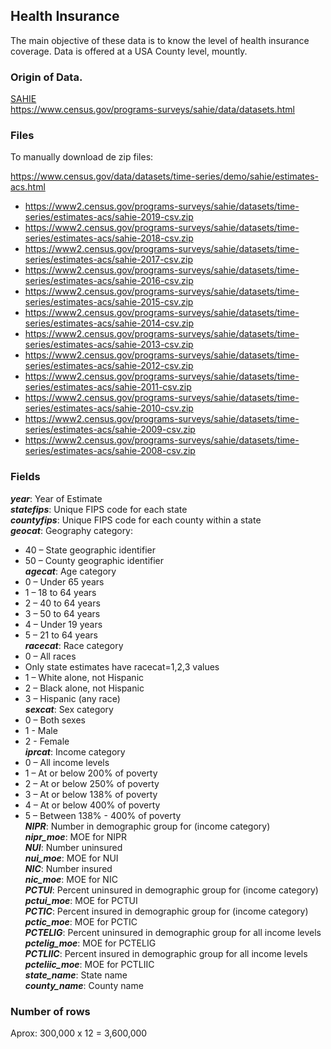 ## Health Insurance

The main objective of these data is to know the level of health insurance coverage.
Data is offered at a USA County level, mountly.

### Origin of Data.

[SAHIE](https://www.census.gov/programs-surveys/sahie/data/datasets.html)<br>
https://www.census.gov/programs-surveys/sahie/data/datasets.html


### Files

To manually download de zip files:

https://www.census.gov/data/datasets/time-series/demo/sahie/estimates-acs.html

* https://www2.census.gov/programs-surveys/sahie/datasets/time-series/estimates-acs/sahie-2019-csv.zip
* https://www2.census.gov/programs-surveys/sahie/datasets/time-series/estimates-acs/sahie-2018-csv.zip
* https://www2.census.gov/programs-surveys/sahie/datasets/time-series/estimates-acs/sahie-2017-csv.zip
* https://www2.census.gov/programs-surveys/sahie/datasets/time-series/estimates-acs/sahie-2016-csv.zip
* https://www2.census.gov/programs-surveys/sahie/datasets/time-series/estimates-acs/sahie-2015-csv.zip
* https://www2.census.gov/programs-surveys/sahie/datasets/time-series/estimates-acs/sahie-2014-csv.zip
* https://www2.census.gov/programs-surveys/sahie/datasets/time-series/estimates-acs/sahie-2013-csv.zip
* https://www2.census.gov/programs-surveys/sahie/datasets/time-series/estimates-acs/sahie-2012-csv.zip
* https://www2.census.gov/programs-surveys/sahie/datasets/time-series/estimates-acs/sahie-2011-csv.zip
* https://www2.census.gov/programs-surveys/sahie/datasets/time-series/estimates-acs/sahie-2010-csv.zip
* https://www2.census.gov/programs-surveys/sahie/datasets/time-series/estimates-acs/sahie-2009-csv.zip
* https://www2.census.gov/programs-surveys/sahie/datasets/time-series/estimates-acs/sahie-2008-csv.zip

### Fields

***year***: Year of Estimate<br> 
***statefips***: Unique FIPS code for each state <br>
***countyfips***: Unique FIPS code for each county within a state <br>
***geocat***: Geography category:
  * 40 – State geographic identifier
  * 50 – County geographic identifier <br>
***agecat***: Age category
  * 0 – Under 65 years
  * 1 – 18 to 64 years
  * 2 – 40 to 64 years
  * 3 – 50 to 64 years
  * 4 – Under 19 years
  * 5 – 21 to 64 years <br>
***racecat***: Race category
  * 0 – All races
  * Only state estimates have racecat=1,2,3 values
  * 1 – White alone, not Hispanic
  * 2 – Black alone, not Hispanic
  * 3 – Hispanic (any race) <br>
***sexcat***: Sex category
  * 0 – Both sexes
  * 1 - Male
  * 2 - Female <br>
***iprcat***: Income category
  * 0 – All income levels
  * 1 – At or below 200% of poverty
  * 2 – At or below 250% of poverty
  * 3 – At or below 138% of poverty
  * 4 – At or below 400% of poverty
  * 5 – Between 138% - 400% of poverty <br>
***NIPR***: Number in demographic group for (income category) <br>
***nipr_moe***: MOE for NIPR <br>
***NUI***: Number uninsured <br>
***nui_moe***: MOE for NUI <br>
***NIC***: Number insured <br>
***nic_moe***: MOE for NIC <br>
***PCTUI***: Percent uninsured in demographic group for (income category) <br>
***pctui_moe***: MOE for PCTUI <br>
***PCTIC***: Percent insured in demographic group for (income category) <br>
***pctic_moe***: MOE for PCTIC <br>
***PCTELIG***: Percent uninsured in demographic group for all income levels <br>
***pctelig_moe***: MOE for PCTELIG <br>
***PCTLIIC***: Percent insured in demographic group for all income levels <br>
***pcteliic_moe***: MOE for PCTLIIC <br>
***state_name***: State name <br>
***county_name***: County name 

### Number of rows
Aprox: 300,000 x 12 = 3,600,000

